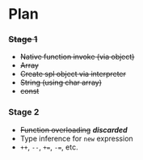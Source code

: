 # Plan

### ~~Stage 1~~

* ~~Native function invoke (via object)~~
* ~~Array~~
* ~~Create spl object via interpreter~~
* ~~String (using char array)~~
* ~~const~~

### Stage 2

* ~~Function overloading~~   _**discarded**_
* Type inference for `new` expression
* `++`, `--`, `+=`, `-=`, etc.
